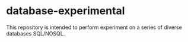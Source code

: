 # database-experimental
This repository is intended to perform experiment on a series of diverse databases SQL/NOSQL. 
